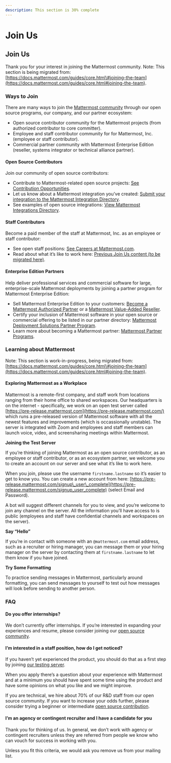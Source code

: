 ```yaml
---
description: This section is 30% complete
---
```


# Join Us

## Join Us

Thank you for your interest in joining the Mattermost community. Note: This section is being migrated from: [https://docs.mattermost.com/guides/core.html\#joining-the-team](https://docs.mattermost.com/guides/core.html#joining-the-team).

### Ways to Join

There are many ways to join the [Mattermost community](https://docs.mattermost.com/process/community-overview.html) through our open source programs, our company, and our partner ecosystem:

* Open source contributor community for the Mattermost projects \(from authorized contributor to core committer\).
* Employee and staff contributor community for for Mattermost, Inc. \(employee or staff contributor\).
* Commercial partner community with Mattermost Enterprise Edition \(reseller, systems integrator or technical alliance partner\).

#### Open Source Contributors

Join our community of open source contributors:

* Contribute to Mattermost-related open source projects: [See Contribution Opportunities](https://mattermost.com/contribute/).
* Let us know about a Mattermost integration you’ve created: [Submit your integration to the Mattermost Integration Directory](https://spinpunch.wufoo.com/forms/mattermost-integrations-and-installers/).
* See examples of open source integrations: [View Mattermost Integrations Directory](https://integrations.mattermost.com/).

#### Staff Contributors

Become a paid member of the staff at Mattermost, Inc. as an employee or staff contributor:

* See open staff positions: [See Careers at Mattermost.com](https://mattermost.com/careers/).
* Read about what it’s like to work here: [Previous Join Us content \(to be migrated here\)](https://docs.mattermost.com/guides/core.html#joining-the-team).

#### Enterprise Edition Partners

Help deliver professional services and commercial software for large, enterprise-scale Mattermost deployments by joining a partner program for Mattermost Enterprise Edition:

* Sell Mattermost Enterprise Edition to your customers: [Become a Mattermost Authorized Partner](https://docs.mattermost.com/process/partner-programs.html#mattermost-authorized-partner-program) or a [Mattermost Value-Added Reseller](https://docs.mattermost.com/process/partner-programs.html#mattermost-value-added-reseller-program).
* Certify your inclusion of Mattermost software in your open source or commercial offering to be listed in our partner directory: [Mattermost Deployment Solutions Partner Program](https://docs.mattermost.com/process/partner-programs.html#mattermost-deployment-solutions-partner-program).
* Learn more about becoming a Mattermost partner: [Mattermost Partner Programs](https://docs.mattermost.com/process/partner-programs.html).

### Learning about Mattermost

Note: This section is work-in-progress, being migrated from: [https://docs.mattermost.com/guides/core.html\#joining-the-team](https://docs.mattermost.com/guides/core.html#joining-the-team).

#### Exploring Mattermost as a Workplace

Mattermost is a remote-first company, and staff work from locations ranging from their home office to shared workspaces. Our headquarters is on the internet - specifically, we work on an open test server called [https://pre-release.mattermost.com](https://pre-release.mattermost.com/) which runs a pre-released version of Mattermost software with all the newest features and improvements \(which is occassionally unstable\). The server is integrated with Zoom and employees and staff members can launch voice, video, and screensharing meetings within Mattermost.

**Joining the Test Server**

If you’re thinking of joining Mattermost as an open source contributor, as an employee or staff contributor, or as an ecosystem partner, we welcome you to create an account on our server and see what it’s like to work here.

When you join, please use the username `firstname.lastname` so it’s easier to get to know you. You can create a new account from here: [https://pre-release.mattermost.com/signup\_user\_complete](https://pre-release.mattermost.com/signup_user_complete) \(select Email and Password\).

A bot will suggest different channels for you to view, and you’re welcome to join any channel on the server. All the information you’ll have access to is public \(employees and staff have confidential channels and workspaces on the server\).

**Say “Hello”**

If you’re in contact with someone with an `@mattermost.com` email address, such as a recruiter or hiring manager, you can message them or your hiring manager on the server by contacting them at `firstname.lastname` to let them know if you have joined.

**Try Some Formatting**

To practice sending messages in Mattermost, particularly around formatting, you can send messages to yourself to test out how messages will look before sending to another person.

### FAQ

#### Do you offer internships?

We don’t currently offer internships. If you’re interested in expanding your experiences and resume, please consider joining our [open source community](https://mattermost.com/contribute).

#### I’m interested in a staff position, how do I get noticed?

If you haven’t yet experienced the product, you should do that as a first step by joining [our testing server](https://community.mattermost.com).

When you apply there’s a question about your experience with Mattermost and at a minimum you should have spent some time using the product and have some opinions on what you like and we might improve.

If you are technical, we hire about 70% of our R&D staff from our open source community. If you want to increase your odds further, please consider trying a beginner or intermediate [open source contribution](https://mattermost.com/contribute/).

#### I’m an agency or contingent recruiter and I have a candidate for you

Thank you for thinking of us. In general, we don’t work with agency or contingent recruiters unless they are referred from people we know who can vouch for success in working with you.

Unless you fit this criteria, we would ask you remove us from your mailing list.

